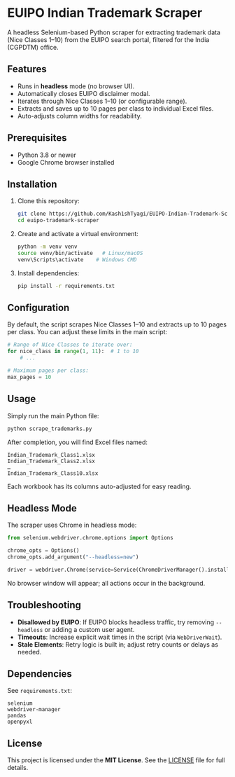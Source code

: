 # EUIPO Indian Trademark Scraper

A headless Selenium-based Python scraper for extracting trademark data (Nice Classes 1–10) from the EUIPO search portal, filtered for the India (CGPDTM) office.

## Features

* Runs in **headless** mode (no browser UI).
* Automatically closes EUIPO disclaimer modal.
* Iterates through Nice Classes 1–10 (or configurable range).
* Extracts and saves up to 10 pages per class to individual Excel files.
* Auto-adjusts column widths for readability.

## Prerequisites

* Python 3.8 or newer
* Google Chrome browser installed

## Installation

1. Clone this repository:

   ```bash
   git clone https://github.com/Kash1shTyagi/EUIPO-Indian-Trademark-Scraper.git
   cd euipo-trademark-scraper
   ```

2. Create and activate a virtual environment:

   ```bash
   python -m venv venv
   source venv/bin/activate   # Linux/macOS
   venv\Scripts\activate    # Windows CMD
   ```

3. Install dependencies:

   ```bash
   pip install -r requirements.txt
   ```

## Configuration

By default, the script scrapes Nice Classes 1–10 and extracts up to 10 pages per class. You can adjust these limits in the main script:

```python
# Range of Nice Classes to iterate over:
for nice_class in range(1, 11):  # 1 to 10
    # ...

# Maximum pages per class:
max_pages = 10
```

## Usage

Simply run the main Python file:

```bash
python scrape_trademarks.py
```

After completion, you will find Excel files named:

```
Indian_Trademark_Class1.xlsx
Indian_Trademark_Class2.xlsx
…
Indian_Trademark_Class10.xlsx
```

Each workbook has its columns auto-adjusted for easy reading.

## Headless Mode

The scraper uses Chrome in headless mode:

```python
from selenium.webdriver.chrome.options import Options

chrome_opts = Options()
chrome_opts.add_argument("--headless=new") 

driver = webdriver.Chrome(service=Service(ChromeDriverManager().install()), options=chrome_opts)
```

No browser window will appear; all actions occur in the background.

## Troubleshooting

* **Disallowed by EUIPO**: If EUIPO blocks headless traffic, try removing `--headless` or adding a custom user agent.
* **Timeouts**: Increase explicit wait times in the script (via `WebDriverWait`).
* **Stale Elements**: Retry logic is built in; adjust retry counts or delays as needed.

## Dependencies

See `requirements.txt`:

```
selenium
webdriver-manager
pandas
openpyxl
```

## License

This project is licensed under the **MIT License**.
See the [LICENSE](LICENSE) file for full details.